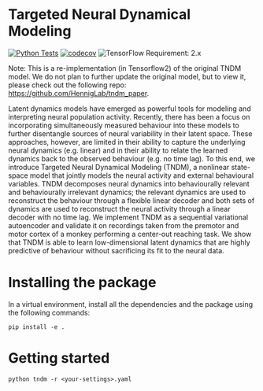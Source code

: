 # Targeted Neural Dynamical Modeling

[![Python Tests](https://github.com/HennigLab/tndm/actions/workflows/python-tests.yml/badge.svg)](https://github.com/uoe-neuro/tndm/actions/workflows/python-tests.yml) [![codecov](https://codecov.io/gh/HennigLab/tndm/branch/main/graph/badge.svg?token=EDXVU3YSEL)](https://codecov.io/gh/HennigLab/tndm) ![TensorFlow Requirement: 2.x](https://img.shields.io/badge/TensorFlow%20Requirement-2.x-brightgreen)

Note: This is a re-implementation (in Tensorflow2) of the original TNDM model. We do not plan to further update the original model, but to view it, please check out the following repo: https://github.com/HennigLab/tndm_paper.

Latent dynamics models have emerged as powerful tools for modeling and interpreting neural population activity. Recently, there has been a focus on incorporating simultaneously measured behaviour into these models to further disentangle sources of neural variability in their latent space. These approaches, however, are limited in their ability to capture the underlying neural dynamics (e.g. linear) and in their ability to relate the learned dynamics back to the observed behaviour (e.g. no time lag). To this end, we introduce Targeted Neural Dynamical Modeling (TNDM), a nonlinear state-space model that jointly models the neural activity and external behavioural variables. TNDM decomposes neural dynamics into behaviourally relevant and behaviourally irrelevant dynamics; the relevant dynamics are used to reconstruct the behaviour through a flexible linear decoder and both sets of dynamics are used to reconstruct the neural activity through a linear decoder with no time lag. We implement TNDM as a sequential variational autoencoder and validate it on recordings taken from the premotor and motor cortex of a monkey performing a center-out reaching task. We show that TNDM is able to learn low-dimensional latent dynamics that are highly predictive of behaviour without sacrificing its fit to the neural data.

# Installing the package

In a virtual environment, install all the dependencies and the package using the following commands:
```
pip install -e .
```

# Getting started

```
python tndm -r <your-settings>.yaml
```
